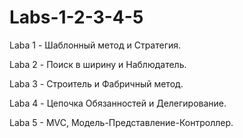 # Labs-1-2-3-4-5
Laba 1 - Шаблонный метод и Стратегия.

Laba 2 - Поиск в ширину и Наблюдатель.

Laba 3 - Строитель и Фабричный метод.

Laba 4 - Цепочка Обязанностей и Делегирование.

Laba 5 - MVC, Модель-Представление-Контроллер.


